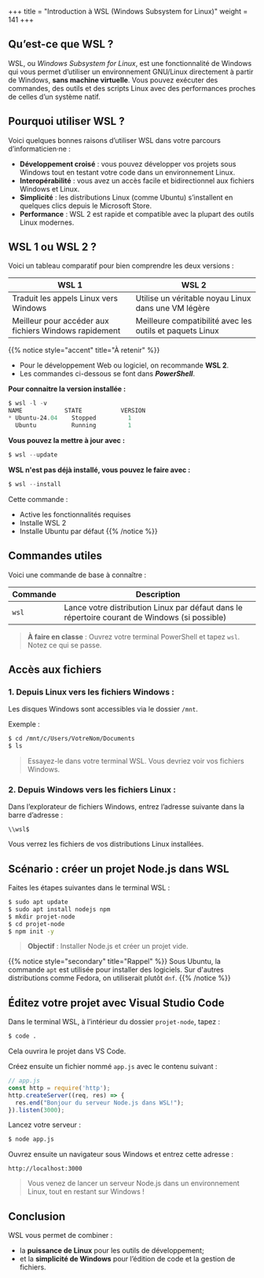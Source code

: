 +++
title = "Introduction à WSL (Windows Subsystem for Linux)"
weight = 141
+++

## Qu’est-ce que WSL ?

WSL, ou *Windows Subsystem for Linux*, est une fonctionnalité de Windows qui vous permet d’utiliser un environnement GNU/Linux directement à partir de Windows, **sans machine virtuelle**. Vous pouvez exécuter des commandes, des outils et des scripts Linux avec des performances proches de celles d’un système natif.


## Pourquoi utiliser WSL ?

Voici quelques bonnes raisons d’utiliser WSL dans votre parcours d’informaticien·ne :

- **Développement croisé** : vous pouvez développer vos projets sous Windows tout en testant votre code dans un environnement Linux.
- **Interopérabilité** : vous avez un accès facile et bidirectionnel aux fichiers Windows et Linux.
- **Simplicité** : les distributions Linux (comme Ubuntu) s’installent en quelques clics depuis le Microsoft Store.
- **Performance** : WSL 2 est rapide et compatible avec la plupart des outils Linux modernes.


## WSL 1 ou WSL 2 ?  

Voici un tableau comparatif pour bien comprendre les deux versions :

| **WSL 1** | **WSL 2** |
|----------|-----------|
| Traduit les appels Linux vers Windows | Utilise un véritable noyau Linux dans une VM légère |
| Meilleur pour accéder aux fichiers Windows rapidement | Meilleure compatibilité avec les outils et paquets Linux |

{{% notice style="accent" title="À retenir" %}}
- Pour le développement Web ou logiciel, on recommande **WSL 2**.
- Les commandes ci-dessous se font dans ***PowerShell***.

**Pour connaitre la version installée :**
```powershell
$ wsl -l -v
NAME            STATE           VERSION
* Ubuntu-24.04    Stopped         1
  Ubuntu          Running         1
```
**Vous pouvez la mettre à jour avec :**
```powershell
$ wsl --update
```
**WSL n'est pas déjà installé, vous pouvez le faire avec :**
```powershell
$ wsl --install
```
Cette commande :
 - Active les fonctionnalités requises
 - Installe WSL 2
 - Installe Ubuntu par défaut
{{% /notice %}}

## Commandes utiles

Voici une commande de base à connaître :

| Commande | Description |
|----------|-------------|
| `wsl` | Lance votre distribution Linux par défaut dans le répertoire courant de Windows (si possible) |

> **À faire en classe** : Ouvrez votre terminal PowerShell et tapez `wsl`. Notez ce qui se passe.


## Accès aux fichiers

### 1. **Depuis Linux vers les fichiers Windows :**

Les disques Windows sont accessibles via le dossier `/mnt`.

Exemple :  
```bash
$ cd /mnt/c/Users/VotreNom/Documents
$ ls
```

> Essayez-le dans votre terminal WSL. Vous devriez voir vos fichiers Windows.


### 2. **Depuis Windows vers les fichiers Linux :**

Dans l’explorateur de fichiers Windows, entrez l’adresse suivante dans la barre d’adresse :

```
\\wsl$
```

Vous verrez les fichiers de vos distributions Linux installées.

## Scénario : créer un projet Node.js dans WSL

Faites les étapes suivantes dans le terminal WSL :

```bash
$ sudo apt update
$ sudo apt install nodejs npm
$ mkdir projet-node
$ cd projet-node
$ npm init -y
```

> **Objectif** : Installer Node.js et créer un projet vide.

{{% notice style="secondary" title="Rappel" %}}
Sous Ubuntu, la commande `apt` est utilisée pour installer des logiciels. Sur d'autres distributions comme Fedora, on utiliserait plutôt `dnf`.
{{% /notice %}} 


## Éditez votre projet avec Visual Studio Code

Dans le terminal WSL, à l’intérieur du dossier `projet-node`, tapez :

```bash
$ code .
```

Cela ouvrira le projet dans VS Code.

Créez ensuite un fichier nommé `app.js` avec le contenu suivant :

```javascript
// app.js
const http = require('http');
http.createServer((req, res) => {
  res.end("Bonjour du serveur Node.js dans WSL!");
}).listen(3000);
```

Lancez votre serveur :

```bash
$ node app.js
```

Ouvrez ensuite un navigateur sous Windows et entrez cette adresse :

```
http://localhost:3000
```

> Vous venez de lancer un serveur Node.js dans un environnement Linux, tout en restant sur Windows !

## Conclusion

WSL vous permet de combiner :

- la **puissance de Linux** pour les outils de développement;
- et la **simplicité de Windows** pour l’édition de code et la gestion de fichiers.
